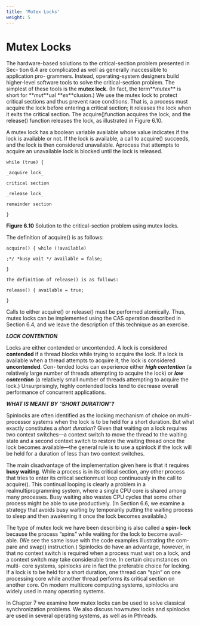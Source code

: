 ```yaml
---
title: 'Mutex Locks'
weight: 5
---
```


# Mutex Locks

The hardware-based solutions to the critical-section problem presented in Sec- tion 6.4 are complicated as well as generally inaccessible to application pro- grammers. Instead, operating-system designers build higher-level software tools to solve the critical-section problem. The simplest of these tools is the **mutex lock**. (In fact, the term**_mutex_** is short for **_mut_**ual **_ex_**clusion.) We use the mutex lock to protect critical sections and thus prevent race conditions. That is, a process must acquire the lock before entering a critical section; it releases the lock when it exits the critical section. The acquire()function acquires the lock, and the release() function releases the lock, as illustrated in Figure 6.10.

A mutex lock has a boolean variable available whose value indicates if the lock is available or not. If the lock is available, a call to acquire() succeeds, and the lock is then considered unavailable. Aprocess that attempts to acquire an unavailable lock is blocked until the lock is released.  
```
while (true) {

_acquire lock_

critical section

_release lock_

remainder section

}
```
**Figure 6.10** Solution to the critical-section problem using mutex locks.

The definition of acquire() is as follows:
```
acquire() { while (!available)

;*/ *busy wait */ available = false;

}

The definition of release() is as follows:

release() { available = true;

}
```
Calls to either acquire() or release() must be performed atomically. Thus, mutex locks can be implemented using the CAS operation described in Section 6.4, and we leave the description of this technique as an exercise.

**_LOCK CONTENTION_**

Locks are either contended or uncontended. A lock is considered **contended** if a thread blocks while trying to acquire the lock. If a lock is available when a thread attempts to acquire it, the lock is considered **uncontended**. Con- tended locks can experience either **_high contention_** (a relatively large number of threads attempting to acquire the lock) or **_low contention_** (a relatively small number of threads attempting to acquire the lock.) Unsurprisingly, highly contended locks tend to decrease overall performance of concurrent applications.  

**_WHAT IS MEANT BY_** _“**SHORT DURATION**”**?**_

Spinlocks are often identified as the locking mechanism of choice on multi- processor systems when the lock is to be held for a short duration. But what exactly constitutes a _short duration_? Given that waiting on a lock requires two context switches—a context switch to move the thread to the waiting state and a second context switch to restore the waiting thread once the lock becomes available—the general rule is to use a spinlock if the lock will be held for a duration of less than two context switches.

The main disadvantage of the implementation given here is that it requires **busy waiting**. While a process is in its critical section, any other process that tries to enter its critical sectionmust loop continuously in the call to acquire(). This continual looping is clearly a problem in a realmultiprogramming system, where a single CPU core is shared among many processes. Busy waiting also wastes CPU cycles that some other process might be able to use productively. (In Section 6.6, we examine a strategy that avoids busy waiting by temporarily putting the waiting process to sleep and then awakening it once the lock becomes available.)

The type of mutex lock we have been describing is also called a **spin- lock** because the process “spins” while waiting for the lock to become avail- able. (We see the same issue with the code examples illustrating the com- pare and swap() instruction.) Spinlocks do have an advantage, however, in that no context switch is required when a process must wait on a lock, and a context switch may take considerable time. In certain circumstances on multi- core systems, spinlocks are in fact the preferable choice for locking. If a lock is to be held for a short duration, one thread can “spin” on one processing core while another thread performs its critical section on another core. On modern multicore computing systems, spinlocks are widely used in many operating systems.

In Chapter 7 we examine how mutex locks can be used to solve classical synchronization problems. We also discuss howmutex locks and spinlocks are used in several operating systems, as well as in Pthreads.